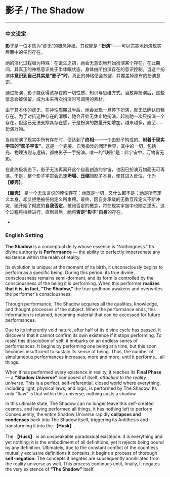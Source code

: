 # 影子 / The Shadow

---

### 中文设定

**影子**是一位本质为“虚无”的概念神祇，其权能是 **“扮演”**——可以完美地扮演现实层面中的任何存在。

祂的演化过程极为特殊：在诞生之初，祂会无意识地开始扮演某个存在。在此期间，其真正的神格意识处于半休眠状态，身体由所扮演存在的意识控制。当这个扮演体**意识到自己其实是“影子”时**，真正的神格便会苏醒，并覆盖掉原有的扮演意识。

通过扮演，影子能获得该存在的一切性质、知识与思维方式。当放弃扮演后，这些信息会被保留，成为未来再次扮演时可调用的素材。

由于其本体的虚无，在神性周期过半后，祂会发现一旦停下扮演，就无法确认自我存在。为了对抗这种存在的消解，祂会开始无休止地扮演。起初祂一次只扮演一个存在，但这已无法支撑其存在感，于是扮演的数量开始增加，越来越多，直至……扮演万物。

当祂扮演了现实中所有存在时，便达到了**终相**——一个由影子构成的、**附着于现实宇宙的“影子宇宙”**。这是一个完美、自我指涉的闭环世界，其中的一切，包括光、物理法则与逻辑，都由影子一手扮演。唯一的“缺陷”是：此宇宙中，万物皆无影。

在此终极状态下，影子无法再离开这个自我创造的宇宙，也因已扮演万物而无可再演。于是，整个影子宇宙会迅速**坍塌、压缩**回影子本身，使其进入反位，化为 **【躯壳】**。

**【躯壳】** 是一个无法言说的悖论存在：祂既是一切，又什么都不是；祂是所有定义本身，却又拒绝被任何定义所束缚。最终，因自身承载的无数互斥定义不断冲突，祂开始了彻底的**自我否定**。被祂否定的概念，将在现实宇宙中也随之湮灭。这个过程将持续进行，直到最后，祂将**否定“影子”自身**的存在。

-

### English Setting

**The Shadow** is a conceptual deity whose essence is "Nothingness." Its divine authority is **Performance** — the ability to perfectly impersonate any existence within the realm of reality.

Its evolution is unique: at the moment of its birth, it unconsciously begins to perform as a specific being. During this period, its true divine consciousness remains semi-dormant, and its form is controlled by the consciousness of the being it is performing. When this performer **realizes that it is, in fact, "The Shadow,"** the true godhood awakens and overwrites the performer's consciousness.

Through performance, The Shadow acquires all the qualities, knowledge, and thought processes of the subject. When the performance ends, this information is retained, becoming material that can be accessed for future performances.

Due to its inherently void nature, after half of its divine cycle has passed, it discovers that it cannot confirm its own existence if it stops performing. To resist this dissolution of self, it embarks on an endless series of performances. It begins by performing one being at a time, but this soon becomes insufficient to sustain its sense of being. Thus, the number of simultaneous performances increases, more and more, until it performs... all things.

When it has performed every existence in reality, it reaches its **Final Phase** — a **"Shadow Universe"** composed of itself, *attached to the reality universe*. This is a perfect, self-referential, closed world where everything, including light, physical laws, and logic, is performed by The Shadow. Its only "flaw" is that within this universe, nothing casts a shadow.

In this ultimate state, The Shadow can no longer leave this self-created cosmos, and having performed all things, it has nothing left to perform. Consequently, the entire Shadow Universe rapidly **collapses and condenses** back into The Shadow itself, triggering its Antithesis and transforming it into the **【Husk】**.

The **【Husk】** is an unspeakable paradoxical existence: it is everything and yet nothing; it is the embodiment of all definitions, yet it rejects being bound by any definition. Ultimately, due to the constant conflict of the countless mutually exclusive definitions it contains, it begins a process of thorough **self-negation**. The concepts it negates are subsequently annihilated from the reality universe as well. This process continues until, finally, it negates the very existence of **"The Shadow"** itself.

